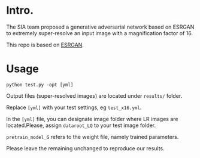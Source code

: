 # Intro.

The SIA team proposed a generative adversarial network based on ESRGAN to extremely super-resolve an input image with a magnification factor of 16.

This repo is based on [ESRGAN](https://github.com/xinntao/BasicSR).

# Usage

```
python test.py -opt [yml]
```

Output files (super-resolved images) are located under `results/` folder.

Replace `[yml]` with your test settings, eg `test_x16.yml`.

In the `[yml]` file, you can designate image folder where LR images are located.Please, assign `dataroot_LQ` to your test image folder.

`pretrain_model_G` refers to the weight file, namely trained parameters.

Please leave the remaining unchanged to reproduce our results.
